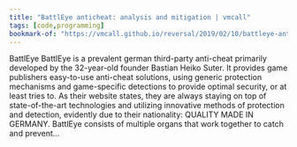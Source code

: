 ```yaml
---
title: "BattlEye anticheat: analysis and mitigation | vmcall"
tags: [code,programming]
bookmark-of: "https://vmcall.github.io/reversal/2019/02/10/battleye-anticheat.html"
---
```

BattlEye BattlEye is a prevalent german third-party anti-cheat primarily developed by the 32-year-old founder Bastian Heiko Suter. It provides game publishers easy-to-use anti-cheat solutions, using generic protection mechanisms and game-specific detections to provide optimal security, or at least tries to. As their website states, they are always staying on top of state-of-the-art technologies and utilizing innovative methods of protection and detection, evidently due to their nationality: QUALITY MADE IN GERMANY. BattlEye consists of multiple organs that work together to catch and prevent...